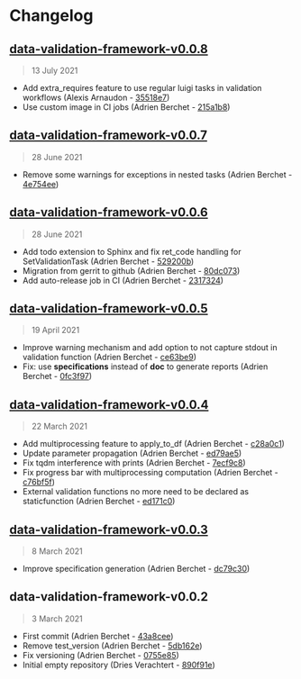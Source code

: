 # Changelog

## [data-validation-framework-v0.0.8](https://bbpgitlab.epfl.ch/neuromath/data-validation-framework/compare/data-validation-framework-v0.0.7...data-validation-framework-v0.0.8)

> 13 July 2021

- Add extra_requires feature to use regular luigi tasks in validation workflows (Alexis Arnaudon - [35518e7](https://bbpgitlab.epfl.ch/neuromath/data-validation-framework/commit/35518e7790b3145ba354098ef9e113e4fb817ee4))
- Use custom image in CI jobs (Adrien Berchet - [215a1b8](https://bbpgitlab.epfl.ch/neuromath/data-validation-framework/commit/215a1b8fa7d887d70c561dc0fac23ce1de4e6dd0))

## [data-validation-framework-v0.0.7](https://bbpgitlab.epfl.ch/neuromath/data-validation-framework/compare/data-validation-framework-v0.0.6...data-validation-framework-v0.0.7)

> 28 June 2021

- Remove some warnings for exceptions in nested tasks (Adrien Berchet - [4e754ee](https://bbpgitlab.epfl.ch/neuromath/data-validation-framework/commit/4e754ee0356b6643ee16ba6dafc4cd3ec9b099f9))

## [data-validation-framework-v0.0.6](https://bbpgitlab.epfl.ch/neuromath/data-validation-framework/compare/data-validation-framework-v0.0.5...data-validation-framework-v0.0.6)

> 28 June 2021

- Add todo extension to Sphinx and fix ret_code handling for SetValidationTask (Adrien Berchet - [529200b](https://bbpgitlab.epfl.ch/neuromath/data-validation-framework/commit/529200bc6f7091945908dbe706c82f7279037021))
- Migration from gerrit to github (Adrien Berchet - [80dc073](https://bbpgitlab.epfl.ch/neuromath/data-validation-framework/commit/80dc0737c4535c335da60d27209e5eff616eccb2))
- Add auto-release job in CI (Adrien Berchet - [2317324](https://bbpgitlab.epfl.ch/neuromath/data-validation-framework/commit/2317324341fedf020d01faedca349bc48819f9ff))

## [data-validation-framework-v0.0.5](https://bbpgitlab.epfl.ch/neuromath/data-validation-framework/compare/data-validation-framework-v0.0.4...data-validation-framework-v0.0.5)

> 19 April 2021

- Improve warning mechanism and add option to not capture stdout in validation function (Adrien Berchet - [ce63be9](https://bbpgitlab.epfl.ch/neuromath/data-validation-framework/commit/ce63be90a5aa4dfc1f628461fbfcada721bb786b))
- Fix: use __specifications__ instead of __doc__ to generate reports (Adrien Berchet - [0fc3f97](https://bbpgitlab.epfl.ch/neuromath/data-validation-framework/commit/0fc3f97238faa8d0b6f8ff2f5797ef4809a4ddf5))

## [data-validation-framework-v0.0.4](https://bbpgitlab.epfl.ch/neuromath/data-validation-framework/compare/data-validation-framework-v0.0.3...data-validation-framework-v0.0.4)

> 22 March 2021

- Add multiprocessing feature to apply_to_df (Adrien Berchet - [c28a0c1](https://bbpgitlab.epfl.ch/neuromath/data-validation-framework/commit/c28a0c1500c22b5c32d3b150986cf283169f1281))
- Update parameter propagation (Adrien Berchet - [ed79ae5](https://bbpgitlab.epfl.ch/neuromath/data-validation-framework/commit/ed79ae5807fa97a366e994a3191bd339272a2270))
- Fix tqdm interference with prints (Adrien Berchet - [7ecf9c8](https://bbpgitlab.epfl.ch/neuromath/data-validation-framework/commit/7ecf9c88d18cd24f925cb54c2d0b2aa70a557d14))
- Fix progress bar with multiprocessing computation (Adrien Berchet - [c76bf5f](https://bbpgitlab.epfl.ch/neuromath/data-validation-framework/commit/c76bf5f9d9f7103d608b8e8b15e1f02ceb4988e3))
- External validation functions no more need to be declared as staticfunction (Adrien Berchet - [ed171c0](https://bbpgitlab.epfl.ch/neuromath/data-validation-framework/commit/ed171c064c341f9744f52b4d9ff04e917636d048))

## [data-validation-framework-v0.0.3](https://bbpgitlab.epfl.ch/neuromath/data-validation-framework/compare/data-validation-framework-v0.0.2...data-validation-framework-v0.0.3)

> 8 March 2021

- Improve specification generation (Adrien Berchet - [dc79c30](https://bbpgitlab.epfl.ch/neuromath/data-validation-framework/commit/dc79c30baf0fbf8661b162158d71e5947b8e0551))

## data-validation-framework-v0.0.2

> 3 March 2021

- First commit (Adrien Berchet - [43a8cee](https://bbpgitlab.epfl.ch/neuromath/data-validation-framework/commit/43a8ceeb540f76e282c04f449bd4b149e2ab4027))
- Remove test_version (Adrien Berchet - [5db162e](https://bbpgitlab.epfl.ch/neuromath/data-validation-framework/commit/5db162e1a1ee1a187f4f234761c8c19f6f33108e))
- Fix versioning (Adrien Berchet - [0755e85](https://bbpgitlab.epfl.ch/neuromath/data-validation-framework/commit/0755e85bd5e3d31779a7a55a7fd28c1cf752f184))
- Initial empty repository (Dries Verachtert - [890f91e](https://bbpgitlab.epfl.ch/neuromath/data-validation-framework/commit/890f91ee5af155e6fea2f79e118f153291fa7975))
